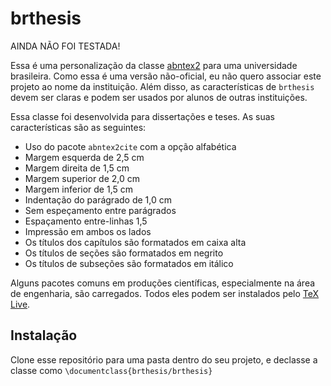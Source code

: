 # brthesis

AINDA NÃO FOI TESTADA!

Essa é uma personalização da classe [abntex2][abntex2] para uma universidade brasileira. Como essa é uma versão não-oficial, eu não quero associar este projeto ao nome da instituição. Além disso, as características de `brthesis` devem ser claras e podem ser usados por alunos de outras instituições.

Essa classe foi desenvolvida para dissertações e teses. As suas características são as seguintes:

* Uso do pacote `abntex2cite` com a opção alfabética
* Margem esquerda de 2,5 cm
* Margem direita de 1,5 cm
* Margem superior de 2,0 cm
* Margem inferior de 1,5 cm
* Indentação do parágrado de 1,0 cm
* Sem espeçamento entre parágrados
* Espaçamento entre-linhas 1,5
* Impressão em ambos os lados
* Os títulos dos capítulos são formatados em caixa alta
* Os títulos de seções são formatados em negrito
* Os títulos de subseções são formatados em itálico

Alguns pacotes comuns em produções científicas, especialmente na área de engenharia, são carregados. Todos eles podem ser instalados pelo [TeX Live][texlive].


## Instalação

Clone esse repositório para uma pasta dentro do seu projeto, e declasse a classe como `\documentclass{brthesis/brthesis}`

[abntex2]: http://www.abntex.net.br/
[texlive]: https://www.tug.org/texlive/
